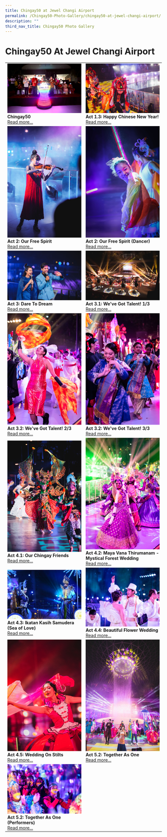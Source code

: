 ```yaml
---
title: Chingay50 at Jewel Changi Airport
permalink: /Chingay50-Photo-Gallery/chingay50-at-jewel-changi-airport/
description: ""
third_nav_title: Chingay50 Photo Gallery
---
```






# Chingay50 At Jewel Changi Airport

<table width="100%" border="0">
<tr>
<td width="50%" style="border:0px;">
<img src="/images/Event%20Gallery/Chingay50%20at%20Jewel/Act%201%20to%202%20President%20Halimah%20Yacob%20light%20up%20the%20stage-01.jpg" alt="Chingay50" style="width:370px;height:auto;" />
<br />
<b>Chingay50</b>
<br/>
<a href="/event-gallery/Chingay50-at-Jewel/chingay50">Read more...</a>
</td>


<td width="50%" style="border:0px;">
<img src="/images/Event%20Gallery/Chingay50%20at%20Jewel/Act%20Dragon%20Dance-01.jpg" alt="Act 1.3: Happy Chinese New Year!" style="width:370px;height:auto;" />
<br />
<b>Act 1.3: Happy Chinese New Year!</b>
<br/>
<a href="/event-gallery/Chingay50-at-Jewel/act-1-3-happy-chinese-new-year">Read more...</a>
</td>
</tr>
<tr>
<td width="50%" style="border:0px;">
<img src="/images/Event%20Gallery/Chingay50%20at%20Jewel/Act%202%20Chloe%20Chua-01.jpg" alt="Act 2: Our Free Spirit" style="width:370px;height:auto;" />
<br />
<b>Act 2: Our Free Spirit</b>
<br/>
<a href="/event-gallery/Chingay50-at-Jewel/act-2-our-free-spirit">Read more...</a>
</td>


<td width="50%" style="border:0px;">
<img src="/images/Event%20Gallery/Chingay50%20at%20Jewel/Act%202%20DANSTUDIO%20Butterfly%20girls-01.jpg" alt="Act 2: Our Free Spirit (Dancer)" style="width:370px;height:auto;" />
<br />
<b>Act 2: Our Free Spirit (Dancer)</b>
<br/>
<a href="/event-gallery/Chingay50-at-Jewel/our-free-spirit-dancer">Read more...</a>
</td>
</tr>
<tr>
<td width="50%" style="border:0px;">
    <img src="/images/Event%20Gallery/Chingay50%20at%20Jewel/Act%203%201%20Emcees%20checkin%20in%20on%20CC%20watchparties-01.jpg" alt="Act 3: Dare To Dream" style="width:370px;height:auto;" />
<br />
<b>Act 3: Dare To Dream</b>
<br/>
<a href="/event-gallery/Chingay50-at-Jewel/act-3-dare-to-dream">Read more...</a>
</td>

<td width="50%" style="border:0px;">
<img src="/images/Event%20Gallery/Chingay50%20at%20Jewel/Act%203%201%20Sokka%20Gakkai-01.jpg" alt="Act 3.1: We've Got Talent! 1/3" style="width:370px;height:auto;" />
<br />
<b>Act 3.1: We've Got Talent! 1/3</b>
<br/>
<a href="/event-gallery/Chingay50-at-Jewel/act-3-1-we-ve-got-talent">Read more...</a>
</td>
</tr>
<tr>
<td width="50%" style="border:0px;">
<img src="/images/Event%20Gallery/Chingay50%20at%20Jewel/Act%204%201%20international%20friends1-01.jpg" alt="Act 3.2: We've Got Talent! 2/3" style="width:370px;height:auto;" />
<br />
<b>Act 3.2: We've Got Talent! 2/3</b>
<br/>
<a href="/event-gallery/Chingay50-at-Jewel/act-3-2-we-ve-got-talent-1-3">Read more...</a>
</td>
<td>
<img src="/images/Event%20Gallery/Chingay50%20at%20Jewel/Act%204%201%20international%20friends2-01.jpg" alt="Act 3.2: We've Got Talent! 3/3" style="width:370px;height:auto;" />
<br />
<b>Act 3.2: We've Got Talent! 3/3</b>
<br/>
<a href="/event-gallery/Chingay50-at-Jewel/act-3-2-we-ve-got-talent-2-3">Read more...</a>
</td>
</tr>
<tr>
<td width="50%" style="border:0px;">
<img src="/images/Event%20Gallery/Chingay50%20at%20Jewel/Act%204%201%20Our%20Chingay%20Friends.jpg" alt="Act 4.1: Our Chingay Friends" style="width:370px;height:auto;" />
<br />
<b>Act 4.1: Our Chingay Friends</b>
<br/>
<a href="/event-gallery/Chingay50-at-Jewel/act-4-1-our-chingay-friends">Read more...</a>
</td>
<td width="50%" style="border:0px;">
<img src="/images/Event%20Gallery/Chingay50%20at%20Jewel/Act%204%202%20Indian%20Wedding-01.jpg" alt="Act 4.2: Maya Vana Thirumanam - Mystical Forest Wedding" style="width:370px;height:auto;" />
<br />
<b>Act 4.2: Maya Vana Thirumanam - Mystical Forest Wedding</b>
<br/>
<a href="/event-gallery/Chingay50-at-Jewel/act-4-2-maya-vana-thirumanam-mystical-forest-wedding">Read more...</a>
</td>
</tr>
<tr>
<td width="50%" style="border:0px;">
<img src="/images/Event%20Gallery/Chingay50%20at%20Jewel/Act%204%203%20Malay%20wedding-01.jpg" alt="Act 4.3: Ikatan Kasih Samudera (Sea of Love)" style="width:370px;height:auto;" />
<br />
<b>Act 4.3: Ikatan Kasih Samudera (Sea of Love)</b>
<br/>
<a href="/event-gallery/Chingay50-at-Jewel/act-4-3-ikatan-kasih-samudera-sea-of-love">Read more...</a>
</td>
<td width="50%" style="border:0px;">
<img src="/images/Event%20Gallery/Chingay50%20at%20Jewel/Act%204%204%20Eurasian-01.jpg" alt="Act 4.4: Beautiful Flower Wedding" style="width:370px;height:auto;" />
<br />
<b>Act 4.4: Beautiful Flower Wedding</b>
<br/>
<a href="/event-gallery/Chingay50-at-Jewel/act-4-4-beautiful-flower-wedding">Read more...</a>
</td>
</tr>
<tr>
<td width="50%" style="border:0px;">
<img src="/images/Event%20Gallery/Chingay50%20at%20Jewel/Act%204%205%20Chinese%20Wedding-01.jpg" alt="Act 4.5: Wedding On Stilts" style="width:370px;height:auto;" />
<br />
<b>Act 4.5: Wedding On Stilts</b>
<br/>
<a href="/event-gallery/Chingay50-at-Jewel/act-4-5-wedding-on-stilts">Read more...</a>
</td>
<td width="50%" style="border:0px;">
    <img src="/images/Event%20Gallery/Chingay50%20at%20Jewel/Act%205%202%20Finale%20potrait-01.jpg" alt="Act 5.2: Together As One" style="width:370px;height:auto;" />
<br />
<b>Act 5.2: Together As One</b>
<br/>
<a href="/event-gallery/Chingay50-at-Jewel/act-5-2-together-as-0ne">Read more...</a>
    </td>
</tr>
<tr>
<td width="50%" style="border:0px;"><img src="/images/Event%20Gallery/Chingay50%20at%20Jewel/Act%205%202%20Finale-01.jpg" alt="Act 5.2: Together As One (Performers)" style="width:370px;height:auto;" />
<br />
<b>Act 5.2: Together As One (Performers)</b>
<br/>
<a href="/event-gallery/Chingay50-at-Jewel/act-5-2-together-as-one-performers">Read more...</a>
    </td>
</tr>
</table>